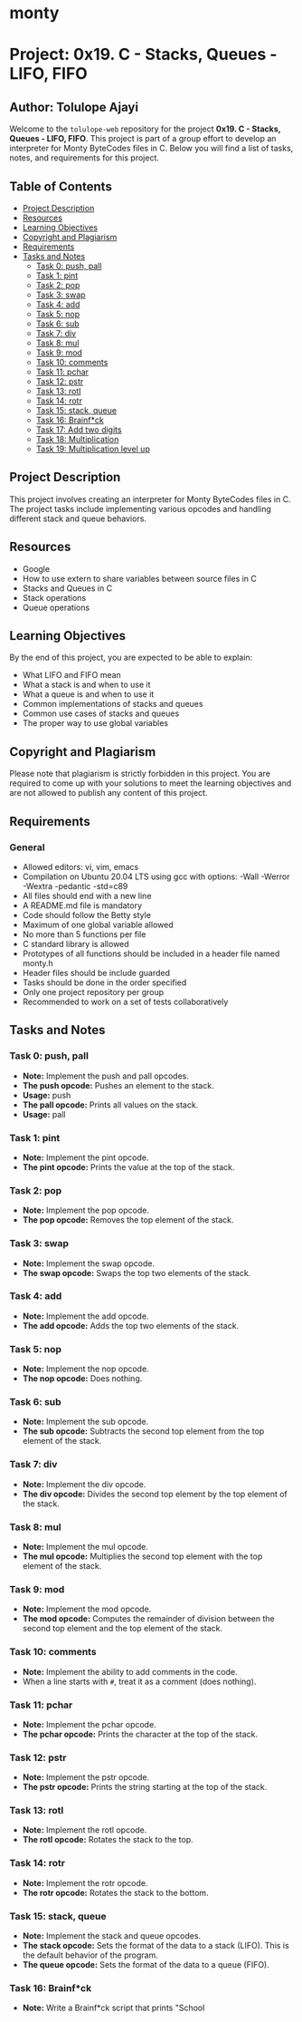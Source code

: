 # monty
# Project: 0x19. C - Stacks, Queues - LIFO, FIFO

## Author: Tolulope Ajayi

Welcome to the `tolulope-web` repository for the project **0x19. C - Stacks, Queues - LIFO, FIFO**. This project is part of a group effort to develop an interpreter for Monty ByteCodes files in C. Below you will find a list of tasks, notes, and requirements for this project.

## Table of Contents
- [Project Description](#project-description)
- [Resources](#resources)
- [Learning Objectives](#learning-objectives)
- [Copyright and Plagiarism](#copyright-and-plagiarism)
- [Requirements](#requirements)
- [Tasks and Notes](#tasks-and-notes)
    - [Task 0: push, pall](#task-0-push-pall)
    - [Task 1: pint](#task-1-pint)
    - [Task 2: pop](#task-2-pop)
    - [Task 3: swap](#task-3-swap)
    - [Task 4: add](#task-4-add)
    - [Task 5: nop](#task-5-nop)
    - [Task 6: sub](#task-6-sub)
    - [Task 7: div](#task-7-div)
    - [Task 8: mul](#task-8-mul)
    - [Task 9: mod](#task-9-mod)
    - [Task 10: comments](#task-10-comments)
    - [Task 11: pchar](#task-11-pchar)
    - [Task 12: pstr](#task-12-pstr)
    - [Task 13: rotl](#task-13-rotl)
    - [Task 14: rotr](#task-14-rotr)
    - [Task 15: stack, queue](#task-15-stack-queue)
    - [Task 16: Brainf*ck](#task-16-brainfck)
    - [Task 17: Add two digits](#task-17-add-two-digits)
    - [Task 18: Multiplication](#task-18-multiplication)
    - [Task 19: Multiplication level up](#task-19-multiplication-level-up)

## Project Description
This project involves creating an interpreter for Monty ByteCodes files in C. The project tasks include implementing various opcodes and handling different stack and queue behaviors.

## Resources
- Google
- How to use extern to share variables between source files in C
- Stacks and Queues in C
- Stack operations
- Queue operations

## Learning Objectives
By the end of this project, you are expected to be able to explain:
- What LIFO and FIFO mean
- What a stack is and when to use it
- What a queue is and when to use it
- Common implementations of stacks and queues
- Common use cases of stacks and queues
- The proper way to use global variables

## Copyright and Plagiarism
Please note that plagiarism is strictly forbidden in this project. You are required to come up with your solutions to meet the learning objectives and are not allowed to publish any content of this project.

## Requirements
### General
- Allowed editors: vi, vim, emacs
- Compilation on Ubuntu 20.04 LTS using gcc with options: -Wall -Werror -Wextra -pedantic -std=c89
- All files should end with a new line
- A README.md file is mandatory
- Code should follow the Betty style
- Maximum of one global variable allowed
- No more than 5 functions per file
- C standard library is allowed
- Prototypes of all functions should be included in a header file named monty.h
- Header files should be include guarded
- Tasks should be done in the order specified
- Only one project repository per group
- Recommended to work on a set of tests collaboratively

## Tasks and Notes
### Task 0: push, pall
- **Note:** Implement the push and pall opcodes.
- **The push opcode:** Pushes an element to the stack.
- **Usage:** push <int>
- **The pall opcode:** Prints all values on the stack.
- **Usage:** pall

### Task 1: pint
- **Note:** Implement the pint opcode.
- **The pint opcode:** Prints the value at the top of the stack.

### Task 2: pop
- **Note:** Implement the pop opcode.
- **The pop opcode:** Removes the top element of the stack.

### Task 3: swap
- **Note:** Implement the swap opcode.
- **The swap opcode:** Swaps the top two elements of the stack.

### Task 4: add
- **Note:** Implement the add opcode.
- **The add opcode:** Adds the top two elements of the stack.

### Task 5: nop
- **Note:** Implement the nop opcode.
- **The nop opcode:** Does nothing.

### Task 6: sub
- **Note:** Implement the sub opcode.
- **The sub opcode:** Subtracts the second top element from the top element of the stack.

### Task 7: div
- **Note:** Implement the div opcode.
- **The div opcode:** Divides the second top element by the top element of the stack.

### Task 8: mul
- **Note:** Implement the mul opcode.
- **The mul opcode:** Multiplies the second top element with the top element of the stack.

### Task 9: mod
- **Note:** Implement the mod opcode.
- **The mod opcode:** Computes the remainder of division between the second top element and the top element of the stack.

### Task 10: comments
- **Note:** Implement the ability to add comments in the code.
- When a line starts with `#`, treat it as a comment (does nothing).

### Task 11: pchar
- **Note:** Implement the pchar opcode.
- **The pchar opcode:** Prints the character at the top of the stack.

### Task 12: pstr
- **Note:** Implement the pstr opcode.
- **The pstr opcode:** Prints the string starting at the top of the stack.

### Task 13: rotl
- **Note:** Implement the rotl opcode.
- **The rotl opcode:** Rotates the stack to the top.

### Task 14: rotr
- **Note:** Implement the rotr opcode.
- **The rotr opcode:** Rotates the stack to the bottom.

### Task 15: stack, queue
- **Note:** Implement the stack and queue opcodes.
- **The stack opcode:** Sets the format of the data to a stack (LIFO). This is the default behavior of the program.
- **The queue opcode:** Sets the format of the data to a queue (FIFO).

### Task 16: Brainf*ck
- **Note:** Write a Brainf*ck script that prints "School


